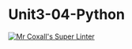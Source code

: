 # Unit3-04-Python
[![Mr Coxall's Super Linter](https://github.com/ICS3U-C-Programming-Volodymyr-K/Unit3-04-Python/workflows/Mr%20Coxall's%20Super%20Linter/badge.svg)](https://github.com/ICS3U-C-Programming-Volodymyr-K/Unit3-04-Python/actions/)
